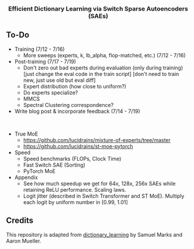 <h3 align="center">
  Efficient Dictionary Learning via Switch Sparse Autoencoders (SAEs)
</h3>

## To-Do
* Training (7/12 - 7/16)
  - More sweeps (experts, k, lb_alpha, flop-matched, etc.) (7/12 - 7/16)
* Post-training (7/17 - 7/19)
  - Don't zero out bad experts during evaluation (only during training) [just change the eval code in the train script] [don't need to train new, just use old but eval diff]
  - Expert distribution (how close to uniform?)
  - Do experts specialize?
  - MMCS
  - Spectral Clustering correspondence?
* Write blog post & incorporate feedback (7/14 - 7/19)

<br>

* True MoE
  - https://github.com/lucidrains/mixture-of-experts/tree/master
  - https://github.com/lucidrains/st-moe-pytorch
* Speed
  - Speed benchmarks (FLOPs, Clock Time)
  - Fast Switch SAE (Sorting)
  - PyTorch MoE
* Appendix
  - See how much speedup we get for 64x, 128x, 256x SAEs while retaining ReLU performance. Scaling laws.
  - Logit jitter (described in Switch Transformer and ST MoE). Multiply each logit by uniform number in [0.99, 1.01]


## Credits
This repository is adapted from [dictionary_learning](https://github.com/saprmarks/dictionary_learning) by Samuel Marks and Aaron Mueller.
